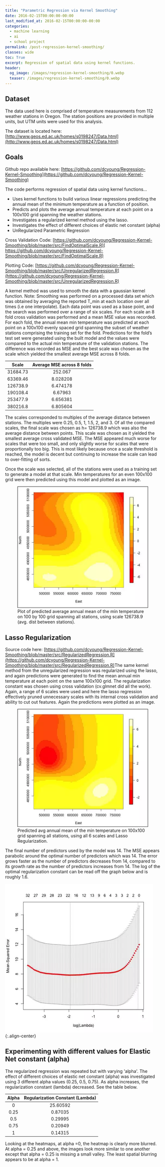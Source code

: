 ```yaml
---
title: "Parametric Regression via Kernel Smoothing"
date: 2016-02-15T00:00:00-00:00
last_modified_at: 2016-02-15T00:00:00-00:00
categories:
  - machine learning
  - ai
  - school project
permalink: /post-regression-kernel-smoothing/
classes: wide
toc: True
excerpt: Regression of spatial data using kernel functions.
header:
  og_image: /images/regression-kernel-smoothing/0.webp
  teaser: /images/regression-kernel-smoothing/0.webp
---
```


## Dataset

The data used here is comprised of temperature measurements from 112 weather stations in Oregon. The station positions are provided in multiple units, but UTM units were used for this analysis.

The dataset is located here: [http://www.geos.ed.ac.uk/homes/s0198247/Data.html](http://www.geos.ed.ac.uk/homes/s0198247/Data.html)

## Goals

Github repo available here: [https://github.com/dcyoung/Regression-Kernel-Smoothing](https://github.com/dcyoung/Regression-Kernel-Smoothing)

​The code performs regression of spatial data using kernel functions...​

- Uses kernel functions to build various linear regressions predicting the annual mean of the minimum temperature as a function of position.
- Predicts and plots the average annual temperature at each point on a 100x100 grid spanning the weather stations.
- Investigates a regularized kernel method using the lasso.
- Investigates the effect of different choices of elastic net constant (alpha)
- UnRegularized Parametric Regression

​Cross Validation Code: [​https://github.com/dcyoung/Regression-Kernel-Smoothing/blob/master/src/FindOptimalScale.R](​https://github.com/dcyoung/Regression-Kernel-Smoothing/blob/master/src/FindOptimalScale.R)

Plotting Code: [https://github.com/dcyoung/Regression-Kernel-Smoothing/blob/master/src/UnregularizedRegression.R](https://github.com/dcyoung/Regression-Kernel-Smoothing/blob/master/src/UnregularizedRegression.R)

A kernel method was used to smooth the data with a gaussian kernel function. Note: Smoothing was performed on a processed data set which was obtained by averaging the reported T_min at each location over all times (i.e one interpolate). Each data point was used as a base point, and the search was performed over a range of six scales. For each scale an 8 fold cross validation was performed and a mean MSE value was recorded. For each fold, the annual mean min temperature was predicted at each point on a 100x100 evenly spaced grid spanning the subset of weather stations comprising the training set for the fold. Predictions for the fold’s test set were generated using the built model and the values were compared to the actual min temperature of the validation stations. The difference was recorded as MSE and the best scale was chosen as the scale which yielded the smallest average MSE across 8 folds.

Scale | Average MSE across 8 folds
:------:|:------:
31684.73 | 252.067
63369.46 | 8.028208
126738.9 | 6.474178
190108.4 | 6.67963
253477.9 | 6.656381
380216.8 | 6.805604

​The scales corresponded to multiples of the average distance between stations. The multiples were 0.25, 0.5, 1, 1.5, 2, and 3. Of all the compared scales, the final scale was chosen as h= 126738.9 which was also the average distance between points. This scale was chosen as it yielded the smallest average cross validated MSE. The MSE appeared much worse for scales that were too small, and only slightly worse for scales that were proportionally too big. This is most likely because once a scale threshold is reached, the model is decent but continuing to increase the scale can lead to over-fitting of sorts.

​Once the scale was selected, all of the stations were used as a training set to generate a model at that scale. Min temperatures for an even 100x100 grid were then predicted using this model and plotted as an image.

<figure>
<img src="/images/regression-kernel-smoothing/0.webp">
<figcaption>Plot of predicted average annual mean of the min temperature on 100 by 100 grid spanning all stations, using scale 126738.9 (avg. dist between stations).</figcaption>
</figure>

## Lasso Regularization

Source code here: [https://github.com/dcyoung/Regression-Kernel-Smoothing/blob/master/src/RegularizedRegression.R](https://github.com/dcyoung/Regression-Kernel-Smoothing/blob/master/src/RegularizedRegression.R)
​
​The same kernel method from the unregularized regression was regularized using the lasso, and again predictions were generated to find the mean annual min temperature at each point on the same 100x100 grid. The regularization constant was chosen using cross validation (cv.glmnet did all the work). Again, a range of 6 scales were used and here the lasso regression effectively pruned unnecessary scales with its internal cross validation and ability to cut out features. Again the predictions were plotted as an image.

<figure>
<img src="/images/regression-kernel-smoothing/1.webp">
<figcaption>Predicted avg annual mean of the min temperature on 100x100 grid spanning all stations, using all 6 scales and Lasso Regularization.</figcaption>
</figure>

​The final number of predictors used by the model was 14. The MSE appears parabolic around the optimal number of predictors which was 14. The error grows faster as the number of predictors decreases from 14, compared to its growth rate as the number of predictors increases from 14. The log of the optimal regularization constant can be read off the graph below and is roughly 1.6.

![placeholder](/images/regression-kernel-smoothing/2.webp){:.align-center}

## Experimenting with different values for Elastic Net constant (alpha)

The regularized regression was repeated but with varying 'alpha'. The effect of different choices of elastic net constant (alpha) was investigated using 3 different alpha values (0.25, 0.5, 0.75). As alpha increases, the regularization constant (lambda) decreased. See the table below.

Alpha|Regularization Constant (Lambda)
:------:|:------:
0|25.60592
0.25|0.87035
0.5|0.29995
0.75|0.20949
1|0.14315

Looking at the heatmaps, at alpha =0, the heatmap is clearly more blurred. At alpha = 0.25 and above, the images look more similar to one another except that alpha = 0.25 is missing a small valley. The least spatial blurring appears to be at alpha = 1.
